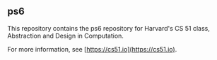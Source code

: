 
## ps6




This repository contains the ps6 repository for Harvard's
CS 51 class, Abstraction and Design in Computation.

For more information, see [https://cs51.io](https://cs51.io). 

